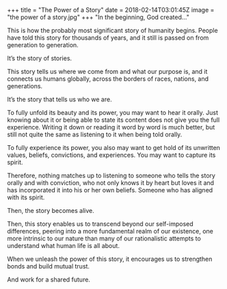 
+++
title = "The Power of a Story"
date = 2018-02-14T03:01:45Z
image = "the power of a story.jpg"
+++
"In the beginning, God created..."

This is how the probably most significant story of humanity begins. People have told this story for thousands of years, and it still is passed on from generation to generation.

It’s the story of stories.

This story tells us where we come from and what our purpose is, and it connects us humans globally, across the borders of races, nations, and generations.

It’s the story that tells us who we are.

To fully unfold its beauty and its power, you may want to hear it orally. Just knowing about it or being able to state its content does not give you the full experience. Writing it down or reading it word by word is much better, but still not quite the same as listening to it when being told orally.

To fully experience its power, you also may want to get hold of its unwritten values, beliefs, convictions, and experiences.
You may want to capture its spirit.

Therefore, nothing matches up to listening to someone who tells the story orally and with conviction, who not only knows it by heart but loves it and has incorporated it into his or her own beliefs. Someone who has aligned with its spirit.

Then, the story becomes alive.

Then, this story enables us to transcend beyond our self-imposed differences, peering into a more fundamental realm of our existence, one more intrinsic to our nature than many of our rationalistic attempts to understand what human life is all about.

When we unleash the power of this story, it encourages us to strengthen bonds and build mutual trust.

And work for a shared future.